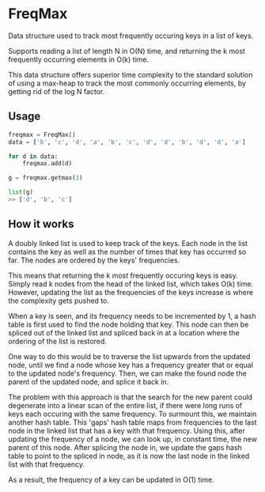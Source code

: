# FreqMax

Data structure used to track most frequently occuring keys in a list of keys.

Supports reading a list of length N in O(N) time, and returning the k most frequently occurring elements in O(k) time.

This data structure offers superior time complexity to the standard solution of using a max-heap to track the most commonly occurring elements, by getting rid of the log N factor.

## Usage

```python
freqmax = FreqMax()
data = ['b', 'c', 'd', 'a', 'b', 'c', 'd', 'd', 'b', 'd', 'd', 'a']

for d in data:
    freqmax.add(d)

g = freqmax.getmax(3)

list(g)
>> ['d', 'b', 'c']
```

## How it works

A doubly linked list is used to keep track of the keys. Each node in the list contains the key as well as the number of times that key has occurred so far. The nodes are ordered by the keys' frequencies.

This means that returning the k most frequently occuring keys is easy. Simply read k nodes from the head of the linked list, which takes O(k) time. However, updating the list as the frequencies of the keys increase is where the complexity gets pushed to.

When a key is seen, and its frequency needs to be incremented by 1, a hash table is first used to find the node holding that key. This node can then be spliced out of the linked list and spliced back in at a location where the ordering of the list is restored.

One way to do this would be to traverse the list upwards from the updated node, until we find a node whose key has a frequency greater that or equal to the updated node's frequency. Then, we can make the found node the parent of the updated node, and splice it back in.

The problem with this approach is that the search for the new parent could degenerate into a linear scan of the entire list, if there were long runs of keys each occuring with the same frequency. To surmount this, we maintain another hash table. This 'gaps' hash table maps from frequencies to the last node in the linked list that has a key with that frequency. Using this, after updating the frequency of a node, we can look up, in constant time, the new parent of this node. After splicing the node in, we update the gaps hash table to point to the spliced in node, as it is now the last node in the linked list with that frequency. 

As a result, the frequency of a key can be updated in O(1) time.
